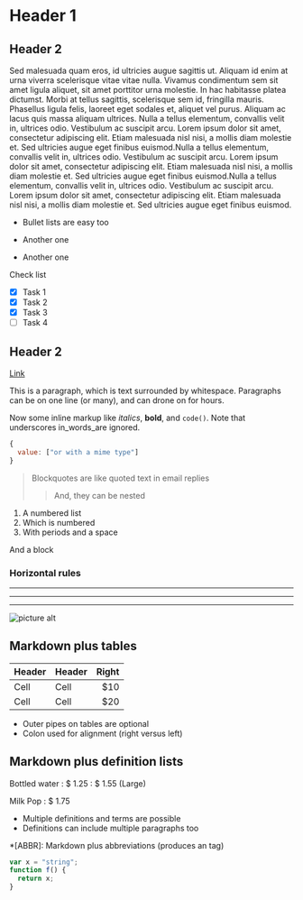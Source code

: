 # Header 1

## Header 2

Sed malesuada quam eros, id ultricies augue sagittis ut. Aliquam id enim at urna viverra scelerisque vitae vitae nulla. Vivamus condimentum sem sit amet ligula aliquet, sit amet porttitor urna molestie. In hac habitasse platea dictumst. Morbi at tellus sagittis, scelerisque sem id, fringilla mauris. Phasellus ligula felis, laoreet eget sodales et, aliquet vel purus. Aliquam ac lacus quis massa aliquam ultrices. Nulla a tellus elementum, convallis velit in, ultrices odio. Vestibulum ac suscipit arcu. Lorem ipsum dolor sit amet, consectetur adipiscing elit. Etiam malesuada nisl nisi, a mollis diam molestie et. Sed ultricies augue eget finibus euismod.Nulla a tellus elementum, convallis velit in, ultrices odio. Vestibulum ac suscipit arcu. Lorem ipsum dolor sit amet, consectetur adipiscing elit. Etiam malesuada nisl nisi, a mollis diam molestie et. Sed ultricies augue eget finibus euismod.Nulla a tellus elementum, convallis velit in, ultrices odio. Vestibulum ac suscipit arcu. Lorem ipsum dolor sit amet, consectetur adipiscing elit. Etiam malesuada nisl nisi, a mollis diam molestie et. Sed ultricies augue eget finibus euismod.

* Bullet lists are easy too
- Another one
+ Another one

Check list

- [x] Task 1
- [x] Task 2
- [x] Task 3
- [ ] Task 4

## Header 2

[Link](#id-goes-here)

This is a paragraph, which is text surrounded by
whitespace. Paragraphs can be on one
line (or many), and can drone on for hours.

Now some inline markup like _italics_,  **bold**,
and `code()`. Note that underscores
in_words_are ignored.

```js
{
  value: ["or with a mime type"]
}
```

> Blockquotes are like quoted text in email replies
>> And, they can be nested

1. A numbered list
2. Which is numbered
3. With periods and a space

And a block


### Horizontal rules

* * * *
****
--------------------------

![picture alt](/images/photo.jpeg "Title is optional")

## Markdown plus tables

| Header | Header | Right  |
| ------ | ------ | -----: |
|  Cell  |  Cell  |   $10  |
|  Cell  |  Cell  |   $20  |

* Outer pipes on tables are optional
* Colon used for alignment (right versus left)

## Markdown plus definition lists

Bottled water
: $ 1.25
: $ 1.55 (Large)

Milk
Pop
: $ 1.75

* Multiple definitions and terms are possible
* Definitions can include multiple paragraphs too

*[ABBR]: Markdown plus abbreviations (produces an <abbr> tag)


```js
var x = "string";
function f() {
  return x;
}
```